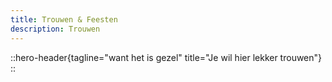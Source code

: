 ```yaml
---
title: Trouwen & Feesten
description: Trouwen
---
```


::hero-header{tagline="want het is gezel" title="Je wil hier lekker trouwen"}
::
